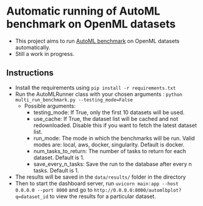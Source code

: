 # Automatic running of AutoML benchmark on OpenML datasets

- This project aims to run [AutoML benchmark](https://openml.github.io/automlbenchmark/) on OpenML datasets automatically. 
- Still a work in progress.

## Instructions
- Install the requirements using `pip install -r requirements.txt`
- Run the AutoMLRunner class with your chosen arguments : `python multi_run_benchmark.py --testing_mode=False`
  - Possible arguments:
    - testing_mode: If True, only the first 10 datasets will be used.
    - use_cache: If True, the dataset list will be cached and not redownloaded. Disable this if you want to fetch the latest dataset list.
    - run_mode: The mode in which the benchmarks will be run. Valid modes are: local, aws, docker, singularity. Default is docker.
    - num_tasks_to_return: The number of tasks to return for each dataset. Default is 1.
    - save_every_n_tasks: Save the run to the database after every n tasks. Default is 1.
- The results will be saved in the `data/results/` folder in the directory 
- Then to start the dashboard server, run `uvicorn main:app --host 0.0.0.0 --port 8000` and go to `http://0.0.0.0:8000/automlbplot?q=dataset_id` to view the results for a particular dataset.
